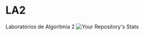 # LA2
Laboratórios de Algoritmia 2
![Your Repository's Stats](https://github-readme-stats.vercel.app/api?username=Your_GitHub_Username&show_icons=true)
